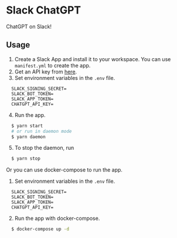 # Slack ChatGPT
ChatGPT on Slack!

## Usage

1. Create a Slack App and install it to your workspace. You can use `manifest.yml` to create the app.
2. Get an API key from [here](https://platform.openai.com/account/api-keys).
3. Set environment variables in the `.env` file.
```
  SLACK_SIGNING_SECRET=
  SLACK_BOT_TOKEN=
  SLACK_APP_TOKEN=
  CHATGPT_API_KEY=
```
4. Run the app.
```sh
  $ yarn start
  # or run in daemon mode
  $ yarn daemon
```
5. To stop the daemon, run
```sh
  $ yarn stop
```

Or you can use docker-compose to run the app.
1. Set environment variables in the `.env` file.
```
  SLACK_SIGNING_SECRET=
  SLACK_BOT_TOKEN=
  SLACK_APP_TOKEN=
  CHATGPT_API_KEY=
```
2. Run the app with docker-compose.
```sh
  $ docker-compose up -d
```
